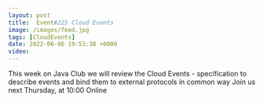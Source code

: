 ```yaml
---
layout: post
title:  Event#225 Cloud Events
image: /images/feed.jpg
tags: [CloudEvents]
date: 2022-06-06 19:53:38 +0000
video: 
---
```


This week on Java Club we will review the Cloud Events - specification to describe events and bind them to external protocols in common way
Join us next Thursday, at 10:00 Online
